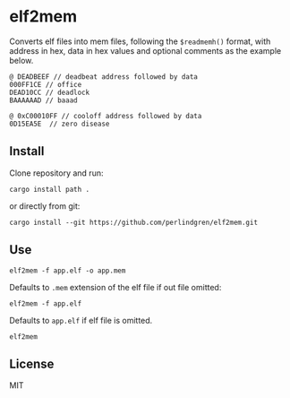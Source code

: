 # elf2mem

Converts elf files into mem files, following the `$readmemh()` format, with address in hex, data in hex values and optional comments as the example below.

```text
@ DEADBEEF // deadbeat address followed by data
000FF1CE // office
DEAD10CC // deadlock
BAAAAAAD // baaad

@ 0xC00010FF // cooloff address followed by data
0D15EA5E  // zero disease  
```

## Install

Clone repository and run:

```shell
cargo install path .
```

or directly from git:

```shell
cargo install --git https://github.com/perlindgren/elf2mem.git
```

## Use

```shell
elf2mem -f app.elf -o app.mem
```

Defaults to `.mem` extension of the elf file if out file omitted:

```shell
elf2mem -f app.elf 
```

Defaults to `app.elf` if elf file is omitted.

```shell
elf2mem 
```

## License

MIT
